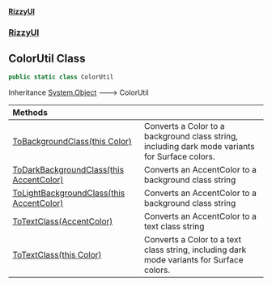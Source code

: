#### [RizzyUI](index 'index')
### [RizzyUI](RizzyUI 'RizzyUI')

## ColorUtil Class

```csharp
public static class ColorUtil
```

Inheritance [System.Object](https://docs.microsoft.com/en-us/dotnet/api/System.Object 'System.Object') &#129106; ColorUtil

| Methods | |
| :--- | :--- |
| [ToBackgroundClass(this Color)](RizzyUI.ColorUtil.ToBackgroundClass(thisRizzyUI.Color) 'RizzyUI.ColorUtil.ToBackgroundClass(this RizzyUI.Color)') | Converts a Color to a background class string, including dark mode variants for Surface colors. |
| [ToDarkBackgroundClass(this AccentColor)](RizzyUI.ColorUtil.ToDarkBackgroundClass(thisRizzyUI.AccentColor) 'RizzyUI.ColorUtil.ToDarkBackgroundClass(this RizzyUI.AccentColor)') | Converts an AccentColor to a background class string |
| [ToLightBackgroundClass(this AccentColor)](RizzyUI.ColorUtil.ToLightBackgroundClass(thisRizzyUI.AccentColor) 'RizzyUI.ColorUtil.ToLightBackgroundClass(this RizzyUI.AccentColor)') | Converts an AccentColor to a background class string |
| [ToTextClass(AccentColor)](RizzyUI.ColorUtil.ToTextClass(RizzyUI.AccentColor) 'RizzyUI.ColorUtil.ToTextClass(RizzyUI.AccentColor)') | Converts an AccentColor to a text class string |
| [ToTextClass(this Color)](RizzyUI.ColorUtil.ToTextClass(thisRizzyUI.Color) 'RizzyUI.ColorUtil.ToTextClass(this RizzyUI.Color)') | Converts a Color to a text class string, including dark mode variants for Surface colors. |
